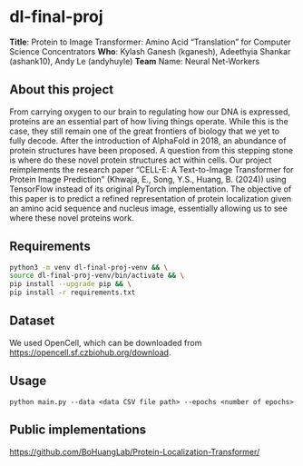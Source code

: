 # dl-final-proj
**Title**: Protein to Image Transformer: Amino Acid “Translation” for Computer Science Concentrators
**Who**: Kylash Ganesh (kganesh), Adeethyia Shankar (ashank10), Andy Le (andyhuyle)
**Team** Name: Neural Net-Workers

## About this project
From carrying oxygen to our brain to regulating how our DNA is expressed, proteins are an essential part of how living things operate. While this is the case, they still remain one of the great frontiers of biology that we yet to fully decode. After the introduction of AlphaFold in 2018, an abundance of protein structures have been proposed. A question from this stepping stone is where do these novel protein structures act within cells. Our project reimplements the research paper “CELL-E: A Text-to-Image Transformer for Protein Image Prediction” (Khwaja, E., Song, Y.S., Huang, B. (2024)) using TensorFlow instead of its original PyTorch implementation. The objective of this paper is to predict a refined representation of protein localization given an amino acid sequence and nucleus image, essentially allowing us to see where these novel proteins work.

## Requirements
``` bash
python3 -m venv dl-final-proj-venv && \
source dl-final-proj-venv/bin/activate && \
pip install --upgrade pip && \
pip install -r requirements.txt
```

## Dataset
We used OpenCell, which can be downloaded from https://opencell.sf.czbiohub.org/download.

## Usage
```
python main.py --data <data CSV file path> --epochs <number of epochs>
```

## Public implementations
https://github.com/BoHuangLab/Protein-Localization-Transformer/
